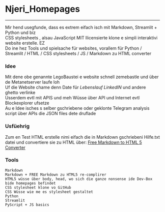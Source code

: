 # Njeri_Homepages
---
Mir hend usegfunde, dass es extrem eifach isch mit Markdown, Streamlit + Python und biz<br/>
CSS stylesheets , alsau JavaScript MIT llicensierte klone e simpli interaktivi website erstelle. EZ
<br/>
Do ine hez Tools und spielsache für websites, vorallem für Python / Streamlit / HTML / CSS stylesheets / JS / Markdown zu HTML converter <br/>
### Idee
Mit dene obe genannte LegoBaustei e website schnell zemebastle und über de Metanetserver laufe loh <br/>
Uf die Website chame denn Date für *Lebenslauf* *LinkedIN* und andere ghetto verlinke <br/>
Usserdem evtl mit APIS und meh Wüsse über API und Internet evtl Blockexplorer ufsetze <br/>
Au e Idee isches s selber gschriebene oder geklonte Telegram analysis script über APIs die JSON files dete druflade <br/>

### Usfüehrig
Zum en Test HTML erstelle nimi eifach die in Markdown gschriebeni Hilfe.txt datei und convertiere sie zu HTML über:
[Free Markdown to HTML 5 Converter](https://markdowntohtml.com)

### Tools
`Markdown` <br/>
`Markdown + FREE Markdown zu HTML5 re-complirer` <br/>
`HTML5 wüsse über body, head, wo sich die ganze nonsense ide Dev-Box bide homepages befindet` <br/>
`CSS stylesheet klone vo GitHub` <br/>
`CSS Wüsse wie me es stylesheet gestaltet` <br/>
`Python` <br/>
`Streamlit` <br/>
`PyScript + JS basics`

